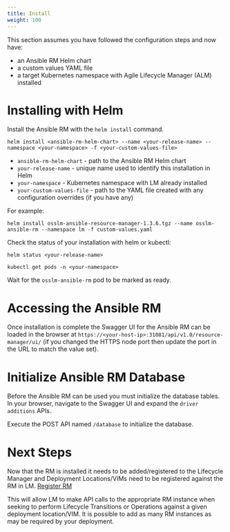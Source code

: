 ```yaml
---
title: Install
weight: 100
---
```


This section assumes you have followed the configuration steps and now have:

- an Ansible RM Helm chart
- a custom values YAML file
- a target Kubernetes namespace with Agile Lifecycle Manager (ALM) installed

# Installing with Helm

Install the Ansible RM with the `helm install` command.

```
helm install <ansible-rm-helm-chart> --name <your-release-name> --namespace <your-namespace> -f <your-custom-values-file>
```

- `ansible-rm-helm-chart` - path to the Ansible RM Helm chart
- `your-release-name` - unique name used to identify this installation in Helm
- `your-namespace` - Kubernetes namespace with LM already installed
- `your-custom-values-file` - path to the YAML file created with any configuration overrides (if you have any)

For example:

```
helm install osslm-ansible-resource-manager-1.3.6.tgz --name osslm-ansible-rm --namespace lm -f custom-values.yaml
```

Check the status of your installation with helm or kubectl:

```
helm status <your-release-name>
```

```
kubectl get pods -n <your-namespace>
```

Wait for the `osslm-ansible-rm` pod to be marked as ready.

# Accessing the Ansible RM

Once installation is complete the Swagger UI for the Ansible RM can be loaded in the browser at `https://<your-host-ip>:31081/api/v1.0/resource-manager/ui/` (if you changed the HTTPS node port then update the port in the URL to match the value set).

# Initialize Ansible RM Database

Before the Ansible RM can be used you must initialize the database tables. In your browser, navigate to the Swagger UI and expand the `driver additions` APIs. 

Execute the POST API named `/database` to initialize the database.

# Next Steps

Now that the RM is installed it needs to be added/registered to the Lifecycle Manager and Deployment Locations/VIMs need to be registered against the RM in LM. [Register RM](/reference/resource-manager/attach-to-lm)

This will allow LM to make API calls to the appropriate RM instance when seeking to perform Lifecycle Transitions or Operations against a given deployment location/VIM. It is possible to add as many RM instances as may be required by your deployment. 


